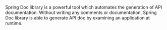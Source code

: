 Spring Doc library is a powerful tool which automates the generation of API documentation. 
Without writing any comments or documentation, Spring Doc library is able to generate API doc by examining an application at runtime.

